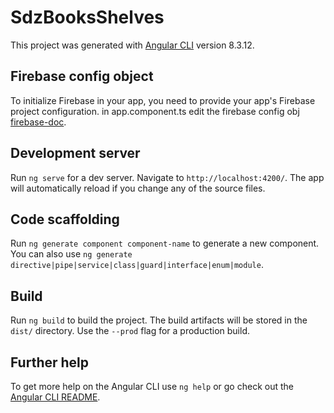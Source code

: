 # SdzBooksShelves

This project was generated with [Angular CLI](https://github.com/angular/angular-cli) version 8.3.12.

## Firebase config object

To initialize Firebase in your app, you need to provide your app's Firebase project configuration.
in app.component.ts edit the firebase config obj [firebase-doc](https://firebase.google.com/docs/web/setup?authuser=0#config-object).

## Development server

Run `ng serve` for a dev server. Navigate to `http://localhost:4200/`. The app will automatically reload if you change any of the source files.

## Code scaffolding

Run `ng generate component component-name` to generate a new component. You can also use `ng generate directive|pipe|service|class|guard|interface|enum|module`.

## Build

Run `ng build` to build the project. The build artifacts will be stored in the `dist/` directory. Use the `--prod` flag for a production build.

## Further help

To get more help on the Angular CLI use `ng help` or go check out the [Angular CLI README](https://github.com/angular/angular-cli/blob/master/README.md).
